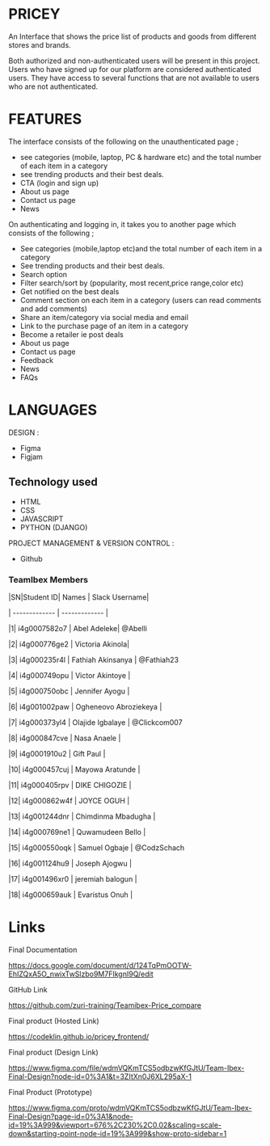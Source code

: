 # PRICEY

An Interface that shows the price list of products and goods from different stores and brands.

Both authorized and non-authenticated users will be present in this project. Users who have signed up for our platform are considered authenticated users. They have access to several functions that are not available to users who are not authenticated.

# FEATURES

The interface consists of the following on the unauthenticated page ;
- see categories (mobile, laptop, PC & hardware etc) and the total number of each item in a category 
- see trending products and their best deals.
- CTA (login and sign up)
- About us page
- Contact us page 
- News

On authenticating and logging in, it takes you to another page which consists of the following ;
- See categories (mobile,laptop etc)and the total number of each item in a category 
- See trending products and their best deals.
- Search option
- Filter search/sort by (popularity, most recent,price range,color etc)
- Get notified on the best deals
- Comment section on each item in a category (users can read comments and add comments)
- Share an item/category via social media and email
- Link to the purchase page of an item in a category 
- Become a retailer ie post deals
- About us page
- Contact us page
- Feedback 
- News
- FAQs

# LANGUAGES

DESIGN :
- Figma
- Figjam

## Technology used

- HTML
- CSS
- JAVASCRIPT
- PYTHON (DJANGO)

PROJECT MANAGEMENT & VERSION CONTROL :
- Github

### TeamIbex Members

|SN|Student ID| Names | Slack Username|

| ------------- | ------------- |




|1| i4g0007582o7 | Abel Adeleke| @Abelli

|2| i4g000776ge2 | Victoria Akinola| 

|3| i4g000235r4l | Fathiah Akinsanya | @Fathiah23

|4| i4g000749opu | Victor Akintoye |

|5| i4g000750obc | Jennifer Ayogu |

|6| i4g001002paw | Ogheneovo Abroziekeya |

|7| i4g000373yl4 | Olajide Igbalaye | @Clickcom007

|8| i4g000847cve | Nasa Anaele |

|9|  i4g0001910u2 | Gift Paul |

|10| i4g000457cuj | Mayowa Aratunde |

|11| i4g000405rpv | DIKE CHIGOZIE |

|12| i4g000862w4f | JOYCE OGUH |

|13| i4g001244dnr | Chimdinma Mbadugha |

|14| i4g000769ne1 | Quwamudeen Bello |

|15| i4g000550oqk | Samuel Ogbaje | @CodzSchach

|16| i4g001124hu9 | Joseph Ajogwu |

|17| i4g001496xr0 | jeremiah balogun |

|18| i4g000659auk | Evaristus Onuh |





# Links

Final Documentation

https://docs.google.com/document/d/124TqPmOOTW-EhIZQxA5O_nwixTwSlzbo9M7FIkgnI9Q/edit


GitHub Link

https://github.com/zuri-training/Teamibex-Price_compare

Final product (Hosted Link)

https://codeklin.github.io/pricey_frontend/

Final product (Design Link)

https://www.figma.com/file/wdmVQKmTCS5odbzwKfGJtU/Team-Ibex-Final-Design?node-id=0%3A1&t=3ZItXn0J6XL295aX-1


Final Product (Prototype)

https://www.figma.com/proto/wdmVQKmTCS5odbzwKfGJtU/Team-Ibex-Final-Design?page-id=0%3A1&node-id=19%3A999&viewport=676%2C230%2C0.02&scaling=scale-down&starting-point-node-id=19%3A999&show-proto-sidebar=1




